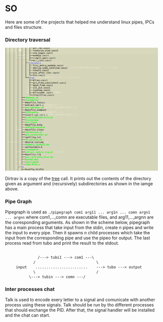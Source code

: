 # SO

Here are some of the projects that helped me understand linux pipes, IPCs and files structure.

### Directory traversal

![dir img](dir.png)

Dirtrav is a copy of the [tree]("https://linux.die.net/man/1/tree") call. It prints out the contents of the directory given as argument and (recursively) subdirectories as shown in the iamge above.


### Pipe Graph


Pipegraph is used as ``` ./pipegraph com1 arg11 ... arg1n ... comn argn1 ... argnn ``` where com1,...,comn are executable files, and arg11,...,argnn are the coresponding arguments.
  As shown in the scheme below, pipegraph has a main process that take input from the stdin, create n pipes and write the input to every pipe. Then it spawns n child processes which take the input from the corresponding  pipe and use the pipeo for output. The last process read from tubo and print the result to the stdout.
  
```

               /---> tubi1 ---> com1 ---\
             /                            \
     input    ........................    ---> tubo ---> output         
             \                            /
	       \---> tubin ---> comn ---/            

```


### Inter processes chat

Talk is used to encode exery letter to a signal and comunicate with another process using these signals. Talk should be run by tho different processes that should exchange the PID. After that, the signal handler will be installed and the chat can start.
